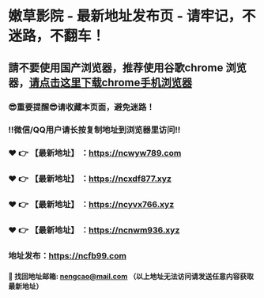 # 嫩草影院 - 最新地址发布页 - 请牢记，不迷路，不翻车！

## 請不要使用国产浏览器，推荐使用谷歌chrome 浏览器，<a href = "https://www.google.cn/chrome/">请点击这里下载chrome手机浏览器</a>

### :sunglasses:重要提醒:sunglasses:请收藏本页面，避免迷路！
### ‼️微信/QQ用户请长按复制地址到浏览器里访问‼️

### :heart: :point_right: 【最新地址】 ：https://ncwyw789.com
### :heart: :point_right: 【最新地址】 ：https://ncxdf877.xyz
### :heart: :point_right: 【最新地址】 ：https://ncyvx766.xyz
### :heart: :point_right: 【最新地址】 ：https://ncnwm936.xyz

### 地址发布：https://ncfb99.com

#### :e-mail: __找回地址邮箱: nengcao@mail.com （以上地址无法访问请发送任意内容获取最新地址）__
